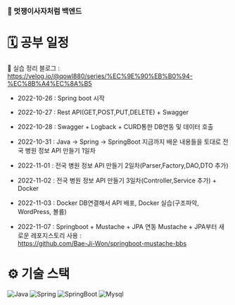 ### 🦁 멋쟁이사자처럼 백엔드

# 🗓 공부 일정

📄 실습 정리 블로그 : https://velog.io/@qowl880/series/%EC%9E%90%EB%B0%94-%EC%8B%A4%EC%8A%B5

- 2022-10-26 : Spring boot 시작<br>

- 2022-10-27 : Rest API(GET,POST,PUT,DELETE) + Swagger

- 2022-10-28 : Swagger + Logback + CURD통한 DB연동 및 데이터 호출

- 2022-10-31 : Java -> Spring -> SpringBoot 지금까지 배운 내용들을 토대로 전국 병원 정보 API 만들기 1일차

- 2022-11-01 : 전국 병원 정보 API 만들기 2일차(Parser,Factory,DAO,DTO 추가)

- 2022-11-02 : 전국 병원 정보 API 만들기 3일차(Controller,Service 추가) + Docker

- 2022-11-03 : Docker DB연결해서 API 배포, Docker 실습(구조파악, WordPress, 볼륨)

- 2022-11-07 : Springboot + Mustache + JPA 연동
  Mustache + JPA부터 새로운 레포지스토리 사용 : <br> https://github.com/Bae-Ji-Won/springboot-mustache-bbs

# ⚙️ 기술 스택
<div>
  <img alt="Java" src ="https://img.shields.io/badge/Java-007396.svg?&style=for-the-badge&logo=Java&logoColor=white"/>
  <img alt="Spring" src ="https://img.shields.io/badge/Spring-6DB33F.svg?&style=for-the-badge&logo=Spring&logoColor=white"/>
    <img alt="SpringBoot" src ="https://img.shields.io/badge/SpringBoot-6DB33F.svg?&style=for-the-badge&logo=SpringBoot&logoColor=white"/>
  <img alt="Mysql" src ="https://img.shields.io/badge/Mysql-4479A1.svg?&style=for-the-badge&logo=Mysql&logoColor=white"/>
</div>

<br />




